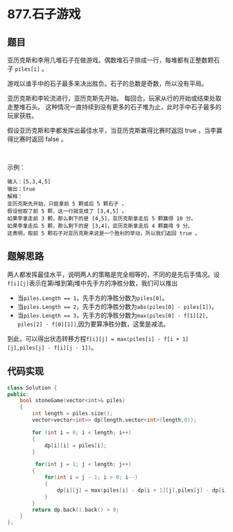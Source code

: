 # 877.石子游戏 
## 题目

亚历克斯和李用几堆石子在做游戏。偶数堆石子排成一行，每堆都有正整数颗石子 `piles[i]` 。

游戏以谁手中的石子最多来决出胜负。石子的总数是奇数，所以没有平局。

亚历克斯和李轮流进行，亚历克斯先开始。 每回合，玩家从行的开始或结束处取走整堆石头。 这种情况一直持续到没有更多的石子堆为止，此时手中石子最多的玩家获胜。

假设亚历克斯和李都发挥出最佳水平，当亚历克斯赢得比赛时返回 true ，当李赢得比赛时返回 false 。

 

示例：
```
输入：[5,3,4,5]
输出：true
解释：
亚历克斯先开始，只能拿前 5 颗或后 5 颗石子 。
假设他取了前 5 颗，这一行就变成了 [3,4,5] 。
如果李拿走前 3 颗，那么剩下的是 [4,5]，亚历克斯拿走后 5 颗赢得 10 分。
如果李拿走后 5 颗，那么剩下的是 [3,4]，亚历克斯拿走后 4 颗赢得 9 分。
这表明，取前 5 颗石子对亚历克斯来说是一个胜利的举动，所以我们返回 true 。
```

## 题解思路

两人都发挥最佳水平，说明两人的策略是完全相等的，不同的是先后手情况。设`f[i][j]`表示在第i堆到第j堆中先手方的净胜分数，我们可以推出

- 当`piles.Length == 1`，先手方的净胜分数为`piles[0]`。  
- 当`piles.Length == 2`，先手方的净胜分数为`abs(piles[0] - piles[1])`。  
- 当`piles.Length == 3`，先手方的净胜分数为`max(piles[0] - f[1][2], piles[2] - f[0][1])`,因为要算净胜分数，这里是减法。

到此，可以得出状态转移方程`f[i][j] = max(piles[i] - f[i + 1][j],piles[j] - f[i][j - 1])`。

## 代码实现
```C++
class Solution {
public:
    bool stoneGame(vector<int>& piles) 
    {
        int length = piles.size();
        vector<vector<int>> dp(length,vector<int>(length,0));

        for (int i = 0; i < length; i++)
        {
            dp[i][i] = piles[i];
        }

         for(int j = 1; j < length; j++)
        {
            for(int i = j - 1; i > 0; i--)
            {
                dp[i][j] = max(piles[i] - dp[i + 1][j],piles[j] - dp[i][j - 1]);
            }
        }
        return dp.back().back() > 0;
    }
};
```